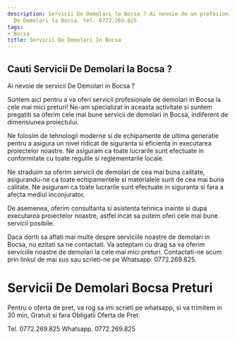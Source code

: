```yaml
---
description: Servicii De Demolari la Bocsa ? Ai nevoie de un profesionist in Servicii
  De Demolari la Bocsa. tel. 0772.269.825
tags:
- Bocsa
title: Servicii De Demolari In Bocsa
---
```



## Cauti Servicii De Demolari la Bocsa ?

Ai nevoie de servicii De Demolari in Bocsa ?

Suntem aici pentru a va oferi servicii profesionale de demolari in Bocsa la cele mai mici preturi! Ne-am specializat in aceasta activitate si suntem pregatiti sa oferim cele mai bune servicii de demolari in Bocsa, indiferent de dimensiunea proiectului.

Ne folosim de tehnologii moderne si de echipamente de ultima generatie pentru a asigura un nivel ridicat de siguranta si eficienta in executarea proiectelor noastre. Ne asiguram ca toate lucrarile sunt efectuate in conformitate cu toate regulile si reglementarile locale.

Ne straduim sa oferim servicii de demolari de cea mai buna calitate, asigurandu-ne ca toate echipamentele si materialele sunt de cea mai buna calitate. Ne asiguram ca toate lucrarile sunt efectuate in siguranta si fara a afecta mediul inconjurator.

De asemenea, oferim consultanta si asistenta tehnica inainte si dupa executarea proiectelor noastre, astfel incat sa putem oferi cele mai bune servicii posibile.

Daca doriti sa aflati mai multe despre serviciile noastre de demolari in Bocsa, nu ezitati sa ne contactati. Va asteptam cu drag sa va oferim serviciile noastre de demolari la cele mai mici preturi. Contactati-ne acum prin linkul de mai sus sau scrieti-ne pe Whatsapp: 0772.269.825.

# Servicii De Demolari Bocsa Preturi
Pentru o oferta de pret, va rog sa imi scrieti pe whatsapp, si va trimitem in 30 min, Gratuit si fara Obligatii Oferta de Pret.

Tel. 0772.269.825
Whatsapp. 0772.269.825